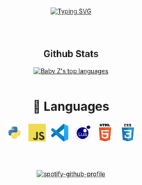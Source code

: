 
<div align="center">
<BR>

[![Typing SVG](https://readme-typing-svg.demolab.com?font=Bebas+Neue&size=37&duration=3000&pause=1000&color=7289DA&center=true&vCenter=true&width=500&height=60&lines=Hey+I'm+Kofif!;I'm+16+years+old;Every+one+line+of+code%2C+I+go+to+sleep)](https://git.io/typing-svg)
</div>
<tr>
<BR>

<tr>
<BR>
  <h2 align="center">Github Stats</h2>
  <div align="center">
    
  [![Baby Z's top languages](https://github-readme-stats.vercel.app/api/top-langs/?username=kofifx&theme=discord_old_blurple)](https://github.com/kofifx)
    </BR>
    </BR>

  <h1 align="center">🧰 Languages</h1>

<p align="center">
<img src="https://raw.githubusercontent.com/github/explore/80688e429a7d4ef2fca1e82350fe8e3517d3494d/topics/python/python.png" alt="Python" height="40" style="vertical-align:top; margin:4px">
<img src="https://raw.githubusercontent.com/github/explore/80688e429a7d4ef2fca1e82350fe8e3517d3494d/topics/javascript/javascript.png" alt="Javascript" height="40" style="vertical-align:top; margin:4px">
<img src="https://raw.githubusercontent.com/github/explore/80688e429a7d4ef2fca1e82350fe8e3517d3494d/topics/visual-studio-code/visual-studio-code.png" alt="VS Code" height="40" style="vertical-align:top; margin:4px">
<img src="https://raw.githubusercontent.com/github/explore/80688e429a7d4ef2fca1e82350fe8e3517d3494d/topics/lua/lua.png" alt="lua" height="40" style="vertical-align:top; margin:4px">
<img src="https://raw.githubusercontent.com/github/explore/80688e429a7d4ef2fca1e82350fe8e3517d3494d/topics/html/html.png" alt="html" height="40" style="vertical-align:top; margin:4px">
<img src="https://raw.githubusercontent.com/github/explore/80688e429a7d4ef2fca1e82350fe8e3517d3494d/topics/css/css.png" alt="css" height="40" style="vertical-align:top; margin:4px">
</p>
<p align="center">
</p>
<div align="center">
<BR>
<BR>
<p align="center">

[![spotify-github-profile](https://spotify-github-profile.vercel.app/api/view?uid=6j47rqq1cuf33cqn9ox9132y2&cover_image=true&theme=default&show_offline=false)](https://github.com/kittinan/spotify-github-profile)

</div>

</BR>
